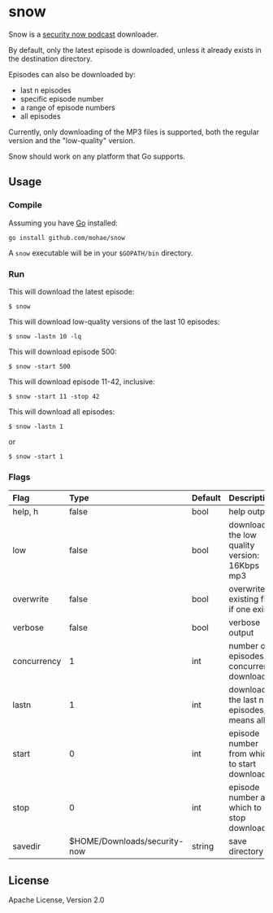 # snow

Snow is a [security now podcast](https://twit.tv/shows/security-now) downloader.

By default, only the latest episode is downloaded, unless it already exists in the destination directory.

Episodes can also be downloaded by:
* last n episodes
* specific episode number
* a range of episode numbers
* all episodes

Currently, only downloading of the MP3 files is supported, both the regular version and the "low-quality" version.

Snow should work on any platform that Go supports.

## Usage
### Compile
Assuming you have [Go](https://golang.org) installed:

    go install github.com/mohae/snow

A `snow` executable will be in your `$GOPATH/bin` directory.

### Run

This will download the latest episode:

    $ snow

This will download low-quality versions of the last 10 episodes:

    $ snow -lastn 10 -lq

This will download episode 500:

    $ snow -start 500

This will download episode 11-42, inclusive:

    $ snow -start 11 -stop 42

This will download all episodes:

    $ snow -lastn 1

or

    $ snow -start 1

### Flags

Flag | Type | Default | Description  
|:--|:--|:--|:--  
help, h|false|bool|help output  
low|false|bool|download the low quality version: 16Kbps mp3  
overwrite|false|bool|overwrite existing file, if one exists  
verbose|false|bool|verbose output
concurrency|1|int|number of episodes to concurrently download  
lastn|1|int|download the last n episodes; 0 means all  
start|0|int|episode number from which to start downloading  
stop|0|int|episode number at which to stop downloading  
savedir|$HOME/Downloads/security-now|string|save directory  

## License
Apache License, Version 2.0
